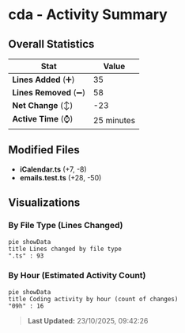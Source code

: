 # cda - Activity Summary 

## Overall Statistics

| Stat                   | Value                                                             |
| ---------------------- | ----------------------------------------------------------------- |
| **Lines Added** (➕)   | 35                                          |
| **Lines Removed** (➖) | 58                                        |
| **Net Change** (↕)    | -23                |
| **Active Time** (⌚)   | 25 minutes |


## Modified Files
- **iCalendar.ts** (+7, -8)
- **emails.test.ts** (+28, -50)

## Visualizations

### By File Type (Lines Changed)

```mermaid
pie showData
title Lines changed by file type
".ts" : 93
```

### By Hour (Estimated Activity Count)

```mermaid
pie showData
title Coding activity by hour (count of changes)
"09h" : 16
```


> **Last Updated:** 23/10/2025, 09:42:26